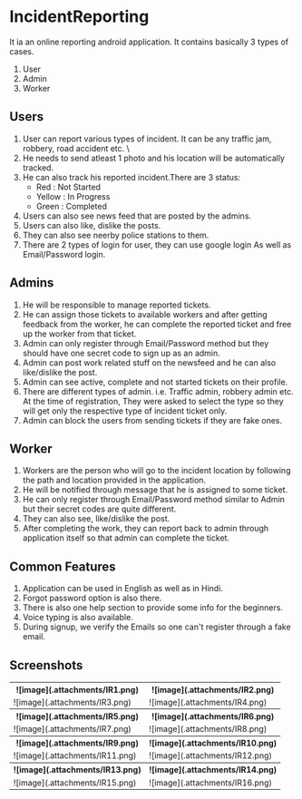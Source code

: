 # IncidentReporting

It ia an online reporting android application. It contains basically 3 types of cases.
1.  User
2.  Admin
3.  Worker

## Users
1. User can report various types of incident. It can be any traffic jam, robbery, road accident etc. \
2. He needs to send atleast 1 photo and his location will be automatically tracked. 
3. He can also track his reported incident.There are 3 status:
    - Red : Not Started
    - Yellow : In Progress
    - Green : Completed
4. Users can also see news feed that are posted by the admins. 
5. Users can also like, dislike the posts. 
6. They can also see neerby police stations to them. 
7. There are 2 types of login for user, they can use google login As well as Email/Password login. 

## Admins
1. He will be responsible to manage reported tickets. 
2. He can assign those tickets to available workers and after getting feedback from the worker, he can complete the reported ticket and free up the worker from that ticket. 
3. Admin can only register through Email/Password method but they should have one secret code to sign up as an admin.
4. Admin can post work related stuff on the newsfeed and he can also like/dislike the post.
5. Admin can see active, complete and not started tickets on their profile. 
6. There are different types of admin. i.e. Traffic admin, robbery admin etc. At the time of registration, They were asked to select the type so they will get only the respective type of incident ticket only.
7. Admin can block the users from sending tickets if they are fake ones.

## Worker
1. Workers are the person who will go to the incident location by following the path and location provided in the application.
2. He will be notified through message that he is assigned to some ticket.
3. He can only register through Email/Password method similar to Admin but their secret codes are quite different.
4. They can also see, like/dislike the post.
5. After completing the work, they can report back to admin through application itself so that admin can complete the ticket.

## Common Features
1. Application can be used in English as well as in Hindi. 
2. Forgot password option is also there. 
3. There is also one help section to provide some info for the beginners.
4. Voice typing is also available. 
5. During signup, we verify the Emails so one can't register through a fake email.

## Screenshots

<table >
  <tr>
    <th>![image](.attachments/IR1.png)</th>
    <th>![image](.attachments/IR2.png)</th> 
  </tr>
  <tr>
    <td>![image](.attachments/IR3.png)</td>
    <td>![image](.attachments/IR4.png)</td>
  </tr>
  <tr>
    <th>![image](.attachments/IR5.png)</th>
    <th>![image](.attachments/IR6.png)</th> 
  </tr>
  <tr>
    <td>![image](.attachments/IR7.png)</td>
    <td>![image](.attachments/IR8.png)</td>
  </tr>
  <tr>
    <th>![image](.attachments/IR9.png)</th>
    <th>![image](.attachments/IR10.png)</th> 
  </tr>
  <tr>
    <td>![image](.attachments/IR11.png)</td>
    <td>![image](.attachments/IR12.png)</td>
  </tr>
  <tr>
    <th>![image](.attachments/IR13.png)</th>
    <th>![image](.attachments/IR14.png)</th> 
  </tr>
  <tr>
    <td>![image](.attachments/IR15.png)</td>
    <td>![image](.attachments/IR16.png)</td>
  </tr>
</table>